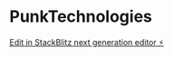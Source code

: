 # PunkTechnologies

[Edit in StackBlitz next generation editor ⚡️](https://stackblitz.com/~/github.com/SafaiWalay/PunkTechnologies)